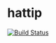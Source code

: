 # hattip

[![Build Status](https://travis-ci.com/davidtheclark/hattip.svg?branch=master)](https://travis-ci.com/davidtheclark/hattip)
